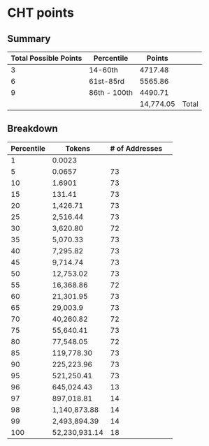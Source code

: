 # CHT points
## Summary 
| Total Possible Points | Percentile   | Points  |       |
|-----------------------|--------------|---------|-------|
| 3                     | 14-60th      | 4717.48 |       |
| 6                     | 61st-85rd    | 5565.86 |       |
| 9                     | 86th - 100th | 4490.71 |       |
|                       |              | 14,774.05   | Total |
## Breakdown 
| Percentile            | Tokens           | # of Addresses |       |
|-----------------------|-------------     |--------|-------|
| 1                     |  0.0023               |     |       |
| 5                     |  0.0657     | 73      |       |
| 10                    |  1.6901      | 73     |       |
| 15                    |  131.41     | 73      |       |
| 20                    |  1,426.71   | 73      |       |
| 25                    |  2,516.44   |  73     |       |
| 30                    |  3,620.80   | 72      |       |
| 35                    |  5,070.33   | 73      |       |
| 40                    |  7,295.82   | 73      |       |
| 45                    |  9,714.74   | 73      |       |
| 50                    |  12,753.02  | 73      |       |
| 55                    |  16,368.86  |  72     |       |
| 60                    |  21,301.95  | 73      |       |
| 65                    |  29,003.9   | 73      |       |
| 70                    |  40,260.82  | 72      |       |
| 75                    |  55,640.41  |  73     |       |
| 80                    |  77,548.05  |  72     |       |
| 85                    |  119,778.30 | 73      |       |
| 90                    |  225,223.96 | 73      |       |
| 95                    |  521,250.41 | 73      |       |
| 96                    |  645,024.43 | 13      |       |
| 97                    |  897,018.81 | 14      |       |
| 98                    |  1,140,873.88 | 14    |       |
| 99                    |  2,493,894.39 | 14    |       |
| 100                   |  52,230,931.14 |  18  |       